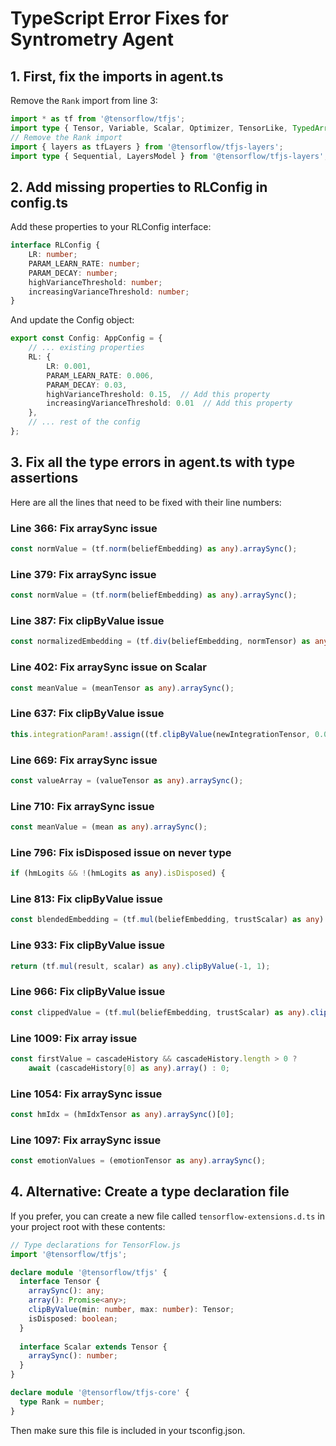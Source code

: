 # TypeScript Error Fixes for Syntrometry Agent

## 1. First, fix the imports in agent.ts

Remove the `Rank` import from line 3:

```typescript
import * as tf from '@tensorflow/tfjs';
import type { Tensor, Variable, Scalar, Optimizer, TensorLike, TypedArray } from '@tensorflow/tfjs-core';
// Remove the Rank import
import { layers as tfLayers } from '@tensorflow/tfjs-layers';
import type { Sequential, LayersModel } from '@tensorflow/tfjs-layers';
```

## 2. Add missing properties to RLConfig in config.ts

Add these properties to your RLConfig interface:

```typescript
interface RLConfig {
    LR: number;
    PARAM_LEARN_RATE: number;
    PARAM_DECAY: number;
    highVarianceThreshold: number;
    increasingVarianceThreshold: number;
}
```

And update the Config object:

```typescript
export const Config: AppConfig = {
    // ... existing properties
    RL: {
        LR: 0.001,
        PARAM_LEARN_RATE: 0.006,
        PARAM_DECAY: 0.03,
        highVarianceThreshold: 0.15,  // Add this property
        increasingVarianceThreshold: 0.01  // Add this property
    },
    // ... rest of the config
};
```

## 3. Fix all the type errors in agent.ts with type assertions

Here are all the lines that need to be fixed with their line numbers:

### Line 366: Fix arraySync issue
```typescript
const normValue = (tf.norm(beliefEmbedding) as any).arraySync();
```

### Line 379: Fix arraySync issue
```typescript
const normValue = (tf.norm(beliefEmbedding) as any).arraySync();
```

### Line 387: Fix clipByValue issue
```typescript
const normalizedEmbedding = (tf.div(beliefEmbedding, normTensor) as any).clipByValue(-1, 1);
```

### Line 402: Fix arraySync issue on Scalar
```typescript
const meanValue = (meanTensor as any).arraySync();
```

### Line 637: Fix clipByValue issue
```typescript
this.integrationParam!.assign((tf.clipByValue(newIntegrationTensor, 0.05, 0.95) as any));
```

### Line 669: Fix arraySync issue
```typescript
const valueArray = (valueTensor as any).arraySync();
```

### Line 710: Fix arraySync issue
```typescript
const meanValue = (mean as any).arraySync();
```

### Line 796: Fix isDisposed issue on never type
```typescript
if (hmLogits && !(hmLogits as any).isDisposed) {
```

### Line 813: Fix clipByValue issue
```typescript
const blendedEmbedding = (tf.mul(beliefEmbedding, trustScalar) as any).clipByValue(-1, 1);
```

### Line 933: Fix clipByValue issue
```typescript
return (tf.mul(result, scalar) as any).clipByValue(-1, 1);
```

### Line 966: Fix clipByValue issue
```typescript
const clippedValue = (tf.mul(beliefEmbedding, trustScalar) as any).clipByValue(-1, 1);
```

### Line 1009: Fix array issue
```typescript
const firstValue = cascadeHistory && cascadeHistory.length > 0 ? 
    await (cascadeHistory[0] as any).array() : 0;
```

### Line 1054: Fix arraySync issue
```typescript
const hmIdx = (hmIdxTensor as any).arraySync()[0];
```

### Line 1097: Fix arraySync issue
```typescript
const emotionValues = (emotionTensor as any).arraySync();
```

## 4. Alternative: Create a type declaration file

If you prefer, you can create a new file called `tensorflow-extensions.d.ts` in your project root with these contents:

```typescript
// Type declarations for TensorFlow.js
import '@tensorflow/tfjs';

declare module '@tensorflow/tfjs' {
  interface Tensor {
    arraySync(): any;
    array(): Promise<any>;
    clipByValue(min: number, max: number): Tensor;
    isDisposed: boolean;
  }
  
  interface Scalar extends Tensor {
    arraySync(): number;
  }
}

declare module '@tensorflow/tfjs-core' {
  type Rank = number;
}
```

Then make sure this file is included in your tsconfig.json.